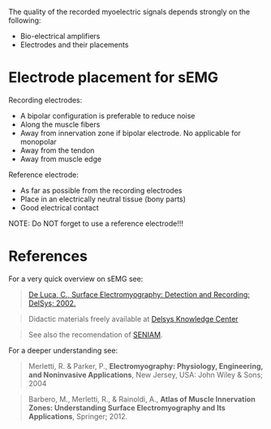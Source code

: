 The quality of the recorded myoelectric signals depends strongly on the following:

  * Bio-electrical amplifiers
  * Electrodes and their placements

# Electrode placement for sEMG #

Recording electrodes:

  * A bipolar configuration is preferable to reduce noise
  * Along the muscle fibers
  * Away from innervation zone if bipolar electrode. No applicable for monopolar
  * Away from the tendon
  * Away from muscle edge

Reference electrode:
  * As far as possible from the recording electrodes
  * Place in an electrically neutral tissue (bony parts)
  * Good electrical contact

NOTE: Do NOT forget to use a reference electrode!!!

# References #

For a very quick overview on sEMG see:

> [De Luca, C., Surface Electromyography: Detection and Recording: DelSys; 2002.](http://www.delsys.com/Attachments_pdf/WP_SEMGintro.pdf)

> Didactic materials freely available at [Delsys Knowledge Center](http://www.delsys.com/KnowledgeCenter/KnowledgeCenter.html)

> See also the recomendation of [SENIAM](http://www.seniam.org/).

For a deeper understanding see:

> Merletti, R. & Parker, P., **Electromyography: Physiology, Engineering, and Noninvasive Applications**, New Jersey, USA: John Wiley & Sons; 2004

> Barbero, M., Merletti, R., & Rainoldi, A., **Atlas of Muscle Innervation Zones: Understanding Surface Electromyography and Its Applications**, Springer; 2012.